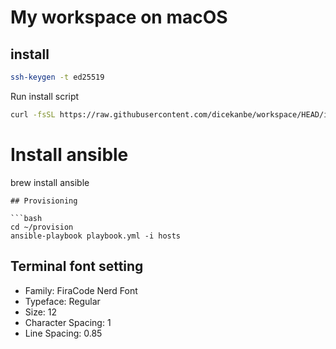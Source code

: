 # My workspace on macOS


## install

```bash
ssh-keygen -t ed25519
```

Run install script
```bash
curl -fsSL https://raw.githubusercontent.com/dicekanbe/workspace/HEAD/install.sh | WORKSPACE_REPOSITORY_URL=git@github.com:dicekanbe/workspace.git && zsh -
```


# Install ansible
brew install ansible
```
## Provisioning

```bash
cd ~/provision
ansible-playbook playbook.yml -i hosts
```

## Terminal font setting

- Family: FiraCode Nerd Font
- Typeface: Regular
- Size: 12
- Character Spacing: 1
- Line Spacing: 0.85
